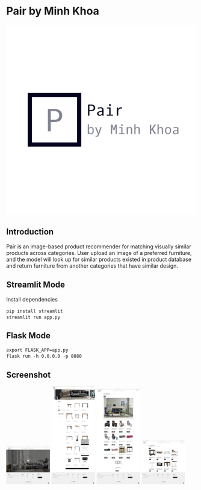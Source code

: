 # Pair by Minh Khoa

![](logo.png)

## Introduction


Pair is an image-based product recommender for matching visually similar products across categories. User upload an image of a preferred furniture, and the model will look up for similar products existed in product database and return furniture from another categories that have similar design.

## Streamlit Mode
Install dependencies

```
pip install streamlit
streamlit run app.py
```

## Flask Mode

```
export FLASK_APP=app.py
flask run -h 0.0.0.0 -p 8080
```
## Screenshot
<img src="screenshot/Screenshot01.png" width="23%"></img> 
<img src="screenshot/Screenshot02.png" width="23%"></img> 
<img src="screenshot/Screenshot03.png" width="23%"></img> 
<img src="screenshot/Screenshot04.png" width="23%"></img> 

